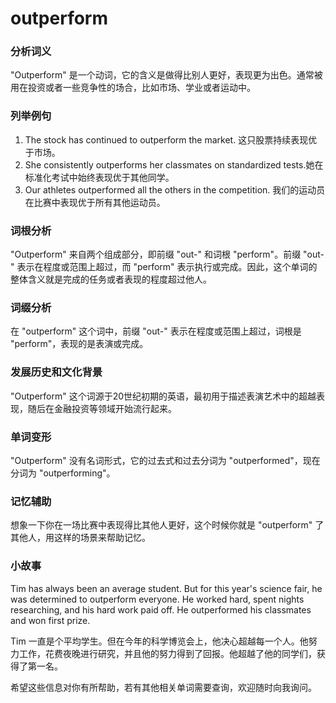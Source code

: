 # outperform

### 分析词义

  

"Outperform" 是一个动词，它的含义是做得比别人更好，表现更为出色。通常被用在投资或者一些竞争性的场合，比如市场、学业或者运动中。

  

### 列举例句

  

1.  The stock has continued to outperform the market. 这只股票持续表现优于市场。
2.  She consistently outperforms her classmates on standardized tests.她在标准化考试中始终表现优于其他同学。
3.  Our athletes outperformed all the others in the competition. 我们的运动员在比赛中表现优于所有其他运动员。

  

### 词根分析

  

"Outperform" 来自两个组成部分，即前缀 "out-" 和词根 "perform"。前缀 "out-" 表示在程度或范围上超过，而 "perform" 表示执行或完成。因此，这个单词的整体含义就是完成的任务或者表现的程度超过他人。

  

### 词缀分析

  

在 "outperform" 这个词中，前缀 "out-" 表示在程度或范围上超过，词根是 "perform"，表现的是表演或完成。

  

### 发展历史和文化背景

  

"Outperform" 这个词源于20世纪初期的英语，最初用于描述表演艺术中的超越表现，随后在金融投资等领域开始流行起来。

  

### 单词变形

  

"Outperform" 没有名词形式，它的过去式和过去分词为 "outperformed"，现在分词为 "outperforming"。

  

### 记忆辅助

  

想象一下你在一场比赛中表现得比其他人更好，这个时候你就是 "outperform" 了其他人，用这样的场景来帮助记忆。

  

### 小故事

  

Tim has always been an average student. But for this year's science fair, he was determined to outperform everyone. He worked hard, spent nights researching, and his hard work paid off. He outperformed his classmates and won first prize.

  

Tim 一直是个平均学生。但在今年的科学博览会上，他决心超越每一个人。他努力工作，花费夜晚进行研究，并且他的努力得到了回报。他超越了他的同学们，获得了第一名。

  

希望这些信息对你有所帮助，若有其他相关单词需要查询，欢迎随时向我询问。
